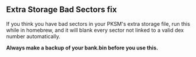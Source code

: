 ## Extra Storage Bad Sectors fix

If you think you have bad sectors in your PKSM's extra storage file, run this while in homebrew, and it will blank every sector not linked to a valid dex number automatically.

**Always make a backup of your bank.bin before you use this.**
